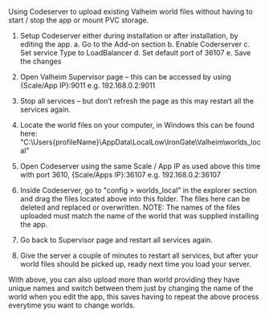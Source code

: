 Using Codeserver to upload existing Valheim world files without having to start / stop the app or mount PVC storage.

1.	Setup Codeserver either during installation or after installation, by editing the app. 
  a.	Go to the Add-on section
  b.	Enable Coderserver
  c.	Set service Type to LoadBalancer
  d.	Set default port of 36107
  e.	Save the changes

2.	Open Valheim Supervisor page – this can be accessed by using {Scale/App IP}:9011 e.g. 192.168.0.2:9011

3.	Stop all services – but don’t refresh the page as this may restart all the services again.

4.	Locate the world files on your computer, in Windows this can be found here: "C:\Users\{profileName}\AppData\LocalLow\IronGate\Valheim\worlds_local"

5.	Open Codeserver using the same Scale / App IP as used above this time with port 3610, {Scale/Apps IP}:36107 e.g. 192.168.0.2:36107

6.	Inside Codeserver, go to "config > worlds_local" in the explorer section and drag the files located above into this folder. The files here can be deleted and replaced or overwritten.
NOTE: The names of the files uploaded must match the name of the world that was supplied installing the app.

7.	Go back to Supervisor page and restart all services again.

8.	Give the server a couple of minutes to restart all services, but after your world files should be picked up, ready next time you load your server.

With above, you can also upload more than world providing they have unique names and switch between them just by changing the name of the world when you edit the app, this saves having to repeat the above process everytime you want to change worlds.
